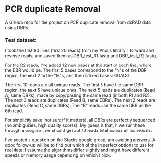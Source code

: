 # PCR duplicate Removal

A GitHub repo for the project on PCR duplicate removal from ddRAD data using DBRs.


### Test dataset:
I took the first 80 lines (first 20 reads) from my Anolis library 1 forward and reverse reads, and saved them as DBR_test_R1.fastq and DBR_test_R2.fastq.

For the R2 reads, I've added 12 new bases at the start of each line, where the DBR would be. The first 5 bases correspond to the "N"s of the DBR region, the next 2 to the "M"s, and then 5 fixed bases: GGACG.

The first 10 reads are all unique reads. The first 5 have the same DBR region, the next 5 have unique ones. The next 5 reads are duplicates (Read A, same DBRs), made by copy/pasting the same read (in both R1 and R2). The next 3 reads are duplicates (Read B, same DBRs). The next 2 reads are duplicates (Read C, same DBRs). The "B" reads use the same DBR as the 6th read.

For simplicity sake (not sure if it matters), all DBRs are perfectly sequenced (no ambiguities, high quality scores). My guess is that, if we run these through a program, we should get out 13 reads total across all individuals.


I've posted a question on the Stacks google group, am awaiting answers. A good follow-up will be to find out which of the imperfect options to use for real data: I assume the algorithms differ slightly and might have different speeds or memory usage depending on which I pick. 
